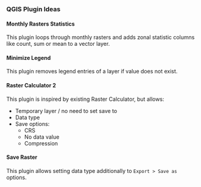 ### QGIS Plugin Ideas

#### Monthly Rasters Statistics
This plugin loops through monthly rasters and adds zonal statistic columns like count, sum or mean to a vector layer.

#### Minimize Legend
This plugin removes legend entries of a layer if value does not exist.

#### Raster Calculator 2
This plugin is inspired by existing Raster Calculator, but allows:
- Temporary layer / no need to set save to
- Data type
- Save options:
  - CRS
  - No data value
  - Compression
  
#### Save Raster
This plugin allows setting data type additionally to `Export > Save as` options.
